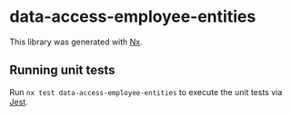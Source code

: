 # data-access-employee-entities

This library was generated with [Nx](https://nx.dev).

## Running unit tests

Run `nx test data-access-employee-entities` to execute the unit tests via [Jest](https://jestjs.io).
